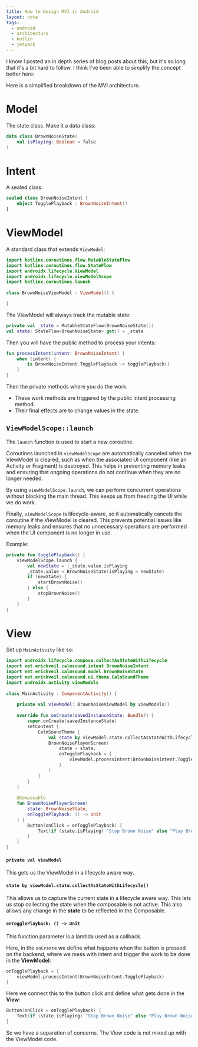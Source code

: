 ```yaml
---
title: How to Design MVI in Android
layout: note
tags:
  - android
  - architecture
  - kotlin
  - jetpack
---
```

I know I posted an in depth series of blog posts about this, but it's so long that it's a bit hard to follow. I think I've been able to simplify the concept better here:



Here is a simplified breakdown of the MVI architecture. 
# Model

The state class. Make it a data class:

```kotlin
data class BrownNoiseState(
    val isPlaying: Boolean = false
)
```

# Intent

A sealed class:

```kotlin
sealed class BrownNoiseIntent {
    object TogglePlayback : BrownNoiseIntent()
}
```

# ViewModel

A standard class that extends `ViewModel`:

```kotlin
import kotlinx.coroutines.flow.MutableStateFlow  
import kotlinx.coroutines.flow.StateFlow
import androidx.lifecycle.ViewModel  
import androidx.lifecycle.viewModelScope  
import kotlinx.coroutines.launch  
  
class BrownNoiseViewModel : ViewModel() {

}
```

The ViewModel will always track the mutable state:

```kotlin
private val _state = MutableStateFlow(BrownNoiseState()) 
val state: StateFlow<BrownNoiseState> get() = _state
```

Then you will have the public method to process your intents:

```kotlin
fun processIntent(intent: BrownNoiseIntent) { 
	when (intent) { 
		is BrownNoiseIntent.TogglePlayback -> togglePlayback() 
	} 
}
```

Then the private methods where you do the work.
- These work methods are triggered by the public intent processing method.
- Their final effects are to change values in the state.

## `ViewModelScope::launch`

The `launch` function is used to start a new coroutine.

Coroutines launched in `viewModelScope` are automatically canceled when the ViewModel is cleared, such as when the associated UI component (like an Activity or Fragment) is destroyed. This helps in preventing memory leaks and ensuring that ongoing operations do not continue when they are no longer needed.

By using `viewModelScope.launch`, we can perform concurrent operations without blocking the main thread. This keeps us from freezing the UI while we do work.

Finally, `viewModelScope` is lifecycle-aware, so it automatically cancels the coroutine if the ViewModel is cleared. This prevents potential issues like memory leaks and ensures that no unnecessary operations are performed when the UI component is no longer in use.

Example:

```kotlin
private fun togglePlayback() { 
	viewModelScope.launch { 
		val newState = !_state.value.isPlaying 
		_state.value = BrownNoiseState(isPlaying = newState) 
		if (newState) { 
			startBrownNoise() 
		} else { 
			stopBrownNoise() 
		} 
	} 
}
```

# View

Set up `MainActivity` like so:

```kotlin
import androidx.lifecycle.compose.collectAsStateWithLifecycle  
import net.erickveil.calmsound.intent.BrownNoiseIntent  
import net.erickveil.calmsound.model.BrownNoiseState  
import net.erickveil.calmsound.ui.theme.CalmSoundTheme 
import androidx.activity.viewModels
  
class MainActivity : ComponentActivity() {  
  
    private val viewModel: BrownNoiseViewModel by viewModels()  
  
    override fun onCreate(savedInstanceState: Bundle?) {  
        super.onCreate(savedInstanceState)  
        setContent {  
            CalmSoundTheme {  
                val state by viewModel.state.collectAsStateWithLifecycle()  
                BrownNoisePlayerScreen(  
                    state = state,  
                    onTogglePlayback = {  
                        viewModel.processIntent(BrownNoiseIntent.TogglePlayback)  
                    }  
                )  
            }  
        }    
    }  
  
    @Composable  
    fun BrownNoisePlayerScreen(
        state: BrownNoiseState,  
        onTogglePlayback: () -> Unit  
    ) {  
        Button(onClick = onTogglePlayback) {  
            Text(if (state.isPlaying) "Stop Brown Noise" else "Play Brown Noise")  
        }  
    }  
}
```

#### `private val viewModel` 
This gets us the ViewModel in a lifecycle aware way.

#### `state by viewModel.state.collectAsStateWithLifecycle()` 
This allows us to capture the current state in a lifecycle aware way. This lets us stop collecting the state when the composable is not active. This also allows any change in the **state** to be reflected in the Composable.

#### `onTogglePlayback: () -> Unit`
This function parameter is a lambda used as a callback.

Here, in the `onCreate` we define what happens when the button is pressed on the backend, where we mess with intent and trigger the work to be done in the **ViewModel**:

```kotlin
onTogglePlayback = {  
	viewModel.processIntent(BrownNoiseIntent.TogglePlayback)  
}  
```

Here we connect this to the button click and define what gets done in the **View**:

```kotlin
Button(onClick = onTogglePlayback) {
	Text(if (state.isPlaying) "Stop Brown Noise" else "Play Brown Noise")  
}  
```

So we have a separation of concerns. The View code is not mixed up with the ViewModel code.